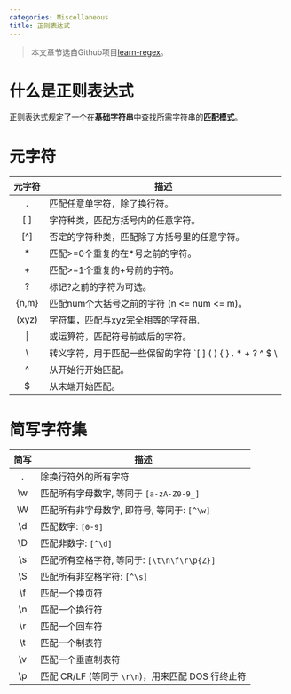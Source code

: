 ```yaml
---
categories: Miscellaneous
title: 正则表达式
---
```


> 本文章节选自Github项目[learn-regex](https://github.com/ziishaned/learn-regex/blob/master/translations/README-cn.md)。

# 什么是正则表达式

正则表达式规定了一个在**基础字符串**中查找所需字符串的**匹配模式**。

# 元字符

| 元字符 | 描述                                                         |
| :----: | ------------------------------------------------------------ |
|   .    | 匹配任意单字符，除了换行符。                                 |
|  [ ]   | 字符种类，匹配方括号内的任意字符。                           |
|  [^]   | 否定的字符种类，匹配除了方括号里的任意字符。                 |
|   *    | 匹配>=0个重复的在*号之前的字符。                             |
|   +    | 匹配>=1个重复的+号前的字符。                                 |
|   ?    | 标记?之前的字符为可选。                                      |
| {n,m}  | 匹配num个大括号之前的字符 (n <= num <= m)。                  |
| (xyz)  | 字符集，匹配与xyz完全相等的字符串.                           |
|   \|   | 或运算符，匹配符号前或后的字符。                             |
|   \    | 转义字符，用于匹配一些保留的字符 `[ ] ( ) { } . * + ? ^ $ \ |`。 |
|   ^    | 从开始行开始匹配。                                           |
|   $    | 从末端开始匹配。                                             |

# 简写字符集

| 简写 | 描述                                              |
| :--: | ------------------------------------------------- |
|  .   | 除换行符外的所有字符                              |
|  \w  | 匹配所有字母数字, 等同于 `[a-zA-Z0-9_]`           |
|  \W  | 匹配所有非字母数字, 即符号, 等同于: `[^\w]`       |
|  \d  | 匹配数字: `[0-9]`                                 |
|  \D  | 匹配非数字: `[^\d]`                               |
|  \s  | 匹配所有空格字符, 等同于: `[\t\n\f\r\p{Z}]`       |
|  \S  | 匹配所有非空格字符: `[^\s]`                       |
|  \f  | 匹配一个换页符                                    |
|  \n  | 匹配一个换行符                                    |
|  \r  | 匹配一个回车符                                    |
|  \t  | 匹配一个制表符                                    |
|  \v  | 匹配一个垂直制表符                                |
|  \p  | 匹配 CR/LF (等同于 `\r\n`)，用来匹配 DOS 行终止符 |





